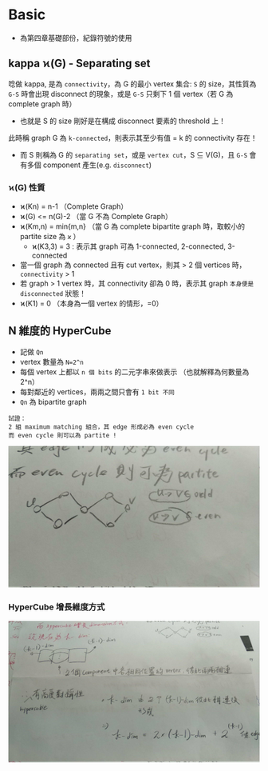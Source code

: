 # Basic

* 為第四章基礎部份，紀錄符號的使用

## kappa ϰ(G) - Separating set

唸做 kappa, 是為 `connectivity`，為 G 的最小 vertex 集合: `S` 的 size，其性質為 `G-S` 時會出現 disconnect 的現象，或是 `G-S` 只剩下 1 個 vertex（若 G 為 complete graph 時）
* 也就是 S 的 size 剛好是在構成 disconnect 要素的 threshold 上！

此時稱 graph G 為 `k-connected`，則表示其至少有值 = k 的 connectivity 存在！
* 而 S 則稱為 G 的 `separating set`，或是 `vertex cut`，S ⊆ V(G)，且 `G-S` 會有多個 component 產生(e.g. `disconnect`)

### ϰ(G) 性質

* ϰ(Kn) = n-1 （Complete Graph）
* ϰ(G) <= n(G)-2 （當 G 不為 Complete Graph）
* ϰ(Km,n) = min{m,n} （當 G 為 complete bipartite graph 時，取較小的 partite size 為 `ϰ` ） 
    * ϰ(K3,3) = 3 : 表示其 graph 可為 1-connected, 2-connected, 3-connected
* 當一個 graph 為 connected 且有 cut vertex，則其 > 2 個 vertices 時，`connectivity` > 1
* 若 graph > 1 vertex 時，其 connectivity 卻為 0 時，表示其 graph `本身便是 disconnected` 狀態！
* ϰ(K1) = 0 （本身為一個 vertex 的情形，=0） 

## N 維度的 HyperCube

* 記做 `Qn`
* vertex 數量為 `N=2^n`
* 每個 vertex 上都以 `n 個 bits` 的二元字串來做表示 （也就解釋為何數量為 2^n）
* 每對鄰近的 vertices，兩兩之間只會有 `1 bit 不同`
* `Qn` 為 bipartite graph 
```
試證：
2 組 maximum matching 組合，其 edge 形成必為 even cycle
而 even cycle 則可以為 partite !
```
![](./res/ch4/ch4-basic-hyperprove.jpg)

### HyperCube 增長維度方式

![](./res/ch4/ch4-basic-hyperdim.jpg)